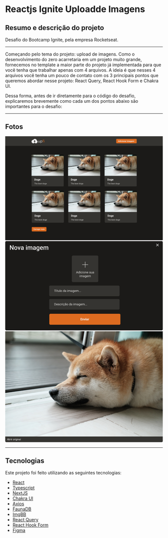# Reactjs Ignite Uploadde Imagens

## Resumo e descrição do projeto

Desafio do Bootcamp Ignite, pela empresa Rocketseat.<br/>

----

Começando pelo tema do projeto: upload de imagens. Como o desenvolvimento do zero acarretaria em um projeto muito grande, fornecemos no template a maior parte do projeto já implementada para que você tenha que trabalhar apenas com 4 arquivos. A ideia é que nesses 4 arquivos você tenha um pouco de contato com os 3 principais pontos que queremos abordar nesse projeto: React Query, React Hook Form e Chakra UI.

Dessa forma, antes de ir diretamente para o código do desafio, explicaremos brevemente como cada um dos pontos abaixo são importantes para o desafio:





---

## Fotos

<img src="public/Home.png" />
<img src="public/Form.png" />
<img src="public/Image.png" />

---

## Tecnologias

Este projeto foi feito utilizando as seguintes tecnologias:

- [React](https://reactjs.org/)
- [Typescript](https://www.typescriptlang.org/)
- [NextJS](https://nextjs.org/)
- [Chakra UI](https://chakra-ui.com/)
- [Axios](https://github.com/axios/axios)
- [FaunaDB](https://dashboard.fauna.com)
- [ImgBB](https://imgbb.com)
- [React Query](https://react-query.tanstack.com)
- [React Hook Form](https://react-hook-form.com)
- [Figma](https://www.figma.com/file/1kk0vnDgJnn7Si39fb9UFX/Desafio-2-M%C3%B3dulo-4-ReactJS-(Copy)?node-id=0%3A1
)

